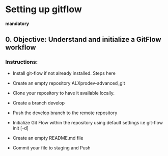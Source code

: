 # Setting up gitflow
**mandatory**
## 0. Objective: Understand and initialize a GitFlow workflow

### Instructions:

- Install git-flow if not already installed. Steps here

- Create an empty repository ALXprodev-advanced_git

- Clone your repository to have it available locally.

- Create a branch develop

- Push the develop branch to the remote repository

- Initialize Git Flow within the repository using default settings i.e git-flow init [-d]

- Create an empty README.md file

- Commit your file to staging and Push